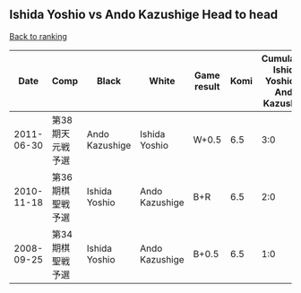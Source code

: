 ## Ishida Yoshio vs Ando Kazushige Head to head

[Back to ranking](../../index.md)




| **Date** | **Comp** | **Black** | **White** | **Game result** | **Komi** | **Cumulative Ishida Yoshio vs Ando Kazushige** | **Ishida Yoshio streak** | **Ando Kazushige streak** | 
| --- | --- | --- | --- | --- | --- | --- | --- | --- |
| 2011-06-30 | 第38期天元戦予選 | Ando Kazushige | Ishida Yoshio | W+0.5 | 6.5 | 3:0 | 3 | 0 | 
| 2010-11-18 | 第36期棋聖戦予選 | Ishida Yoshio | Ando Kazushige | B+R | 6.5 | 2:0 | 2 | 0 | 
| 2008-09-25 | 第34期棋聖戦予選 | Ishida Yoshio | Ando Kazushige | B+0.5 | 6.5 | 1:0 | 1 | 0 |




